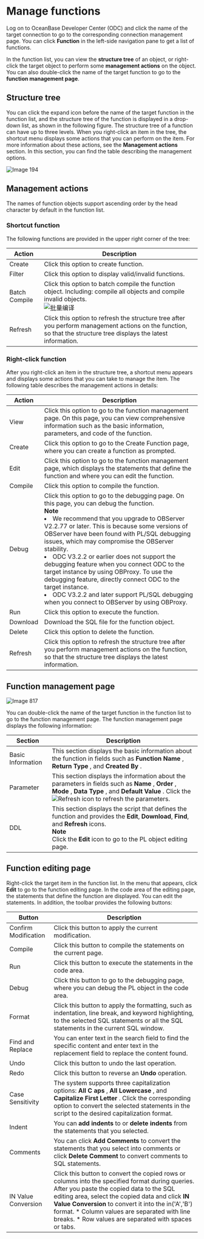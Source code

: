 Manage functions 
=====================================

Log on to OceanBase Developer Center (ODC) and click the name of the target connection to go to the corresponding connection management page. You can click **Function** in the left-side navigation pane to get a list of functions. 

In the function list, you can view the **structure tree** of an object, or right-click the target object to perform some **management actions** on the object. You can also double-click the name of the target function to go to the **function management page**. 

Structure tree 
-----------------------

You can click the expand icon before the name of the target function in the function list, and the structure tree of the function is displayed in a drop-down list, as shown in the following figure. The structure tree of a function can have up to three levels. When you right-click an item in the tree, the shortcut menu displays some actions that you can perform on the item. For more information about these actions, see the **Management actions** section. In this section, you can find the table describing the management options.

![Image 194](https://obbusiness-private.oss-cn-shanghai.aliyuncs.com/doc/img/odc/%E5%87%BD%E6%95%B0%E7%AE%A1%E7%90%86-EN.png)

Management actions 
---------------------------

The names of function objects support ascending order by the head character by default in the function list.

### Shortcut function 

The following functions are provided in the upper right corner of the tree:


|    Action     |                                                                               Description                                                                                |
|---------------|--------------------------------------------------------------------------------------------------------------------------------------------------------------------------|
| Create        | Click this option to create function.                                                                                                                                    |
| Filter        | Click this option to display valid/invalid functions.                                                                                                                    |
| Batch Compile | Click this option to batch compile the function object. Including: compile all objects and compile invalid objects. <br> ![批量编译](https://obbusiness-private.oss-cn-shanghai.aliyuncs.com/doc/img/odc/%E6%89%B9%E9%87%8F%E7%BC%96%E8%AF%91-EN.png) |
| Refresh       | Click this option to refresh the structure tree after you perform management actions on the function, so that the structure tree displays the latest information.        |



### Right-click function 

After you right-click an item in the structure tree, a shortcut menu appears and displays some actions that you can take to manage the item. The following table describes the management actions in details:


|  Action  |                                                                                                                                                                                                                                                                                                                                                                               Description                                                                                                                                                                                                                                                                                                                                                                                |
|----------|--------------------------------------------------------------------------------------------------------------------------------------------------------------------------------------------------------------------------------------------------------------------------------------------------------------------------------------------------------------------------------------------------------------------------------------------------------------------------------------------------------------------------------------------------------------------------------------------------------------------------------------------------------------------------------------------------------------------------------------------------------------------------|
| View     | Click this option to go to the function management page. On this page, you can view comprehensive information such as the basic information, parameters, and code of the function.                                                                                                                                                                                                                                                                                                                                                                                                                                                                                                                                               |
| Create   | Click this option to go to the Create Function page, where you can create a function as prompted.                                                                                                                                                                                                                                                                                                                                                                                                                                                                                                                                                                                                                                                                        |
| Edit     | Click this option to go to the function management page, which displays the statements that define the function and where you can edit the function.                                                                                                                                                                                                                                                                                                                                                                                                                                                                                                                                                                             |
| Compile  | Click this option to compile the function.                                                                                                                                                                                                                                                                                                                                                                                                                                                                                                                                                                                                                                                                                                                               |
| Debug    | Click this option to go to the debugging page. On this page, you can debug the function. <br> **Note** <br> <li> We recommend that you upgrade to OBServer V2.2.77 or later. This is because some versions of OBServer have been found with PL/SQL debugging issues, which may compromise the OBServer stability.</li>   <li> ODC V3.2.2 or earlier does not support the debugging feature when you connect ODC to the target instance by using OBProxy. To use the debugging feature, directly connect ODC to the target instance.</li>   <li> ODC V3.2.2 and later support PL/SQL debugging when you connect to OBServer by using OBProxy. </li>   |
| Run      | Click this option to execute the function.                                                                                                                                                                                                                                                                                                                                                                                                                                                                                                                                                                                                                                                                                                                               |
| Download | Download the SQL file for the function object.                                                                                                                                                                                                                                                                                                                                                                                                                                                                                                                                                                                                                                                                                                                           |
| Delete   | Click this option to delete the function.                                                                                                                                                                                                                                                                                                                                                                                                                                                                                                                                                                                                                                                                                                                                |
| Refresh  | Click this option to refresh the structure tree after you perform management actions on the function, so that the structure tree displays the latest information.                                                                                                                                                                                                                                                                                                                                                                                                                                                                                                                                                                                                        |


Function management page 
---------------------------------------------

![Image 817](https://help-static-aliyun-doc.aliyuncs.com/assets/img/en-US/2672849361/p185317.png)

You can double-click the name of the target function in the function list to go to the function management page. The function management page displays the following information:


|      Section      |                                                                                                                                           Description                                                                                                                                            |
|-------------------|--------------------------------------------------------------------------------------------------------------------------------------------------------------------------------------------------------------------------------------------------------------------------------------------------|
| Basic Information | This section displays the basic information about the function in fields such as **Function Name** , **Return Type** , and **Created By** .                                                                                                                                                      |
| Parameter         | This section displays the information about the parameters in fields such as **Name** , **Order** , **Mode** , **Data Type** , and **Default Value** . Click the ![Refresh](https://help-static-aliyun-doc.aliyuncs.com/assets/img/en-US/2672849361/p326053.jpg) icon to refresh the parameters. |
| DDL               | This section displays the script that defines the function and provides the **Edit**, **Download**, **Find**, and **Refresh** icons. <br> **Note** <br> Click the **Edit** icon to go to the PL object editing page.                                                                 |



Function editing page 
------------------------------

Right-click the target item in the function list. In the menu that appears, click **Edit** to go to the function editing page. In the code area of the editing page, the statements that define the function are displayed. You can edit the statements. In addition, the toolbar provides the following buttons:


|        Button        |                                                                                                                                                                                                                               Description                                                                                                                                                                                                                               |
|----------------------|-------------------------------------------------------------------------------------------------------------------------------------------------------------------------------------------------------------------------------------------------------------------------------------------------------------------------------------------------------------------------------------------------------------------------------------------------------------------------|
| Confirm Modification | Click this button to apply the current modification.                                                                                                                                                                                                                                                                                                                                                                                                                    |
| Compile              | Click this button to compile the statements on the current page.                                                                                                                                                                                                                                                                                                                                                                                                        |
| Run                  | Click this button to execute the statements in the code area.                                                                                                                                                                                                                                                                                                                                                                                                           |
| Debug                | Click this button to go to the debugging page, where you can debug the PL object in the code area.                                                                                                                                                                                                                                                                                                                                                                      |
| Format               | Click this button to apply the formatting, such as indentation, line break, and keyword highlighting, to the selected SQL statements or all the SQL statements in the current SQL window.                                                                                                                                                                                                                                                                               |
| Find and Replace     | You can enter text in the search field to find the specific content and enter text in the replacement field to replace the content found.                                                                                                                                                                                                                                                                                                                               |
| Undo                 | Click this button to undo the last operation.                                                                                                                                                                                                                                                                                                                                                                                                                           |
| Redo                 | Click this button to reverse an **Undo** operation.                                                                                                                                                                                                                                                                                                                                                                                                                     |
| Case Sensitivity     | The system supports three capitalization options: **All C** **aps** , **All Lowercase** , and **Capitalize First Letter** . Click the corresponding option to convert the selected statements in the script to the desired capitalization format.                                                                                                                                                                                                                       |
| Indent               | You can **add indents** to or **delete indents** from the statements that you selected.                                                                                                                                                                                                                                                                                                                                                                                 |
| Comments             | You can click **Add Comments** to convert the statements that you select into comments or click **Delete Comment** to convert comments to SQL statements.                                                                                                                                                                                                                                                                                                               |
| IN Value Conversion  | Click this button to convert the copied rows or columns into the specified format during queries.  After you paste the copied data to the SQL editing area, select the copied data and click **IN Value Conversion** to convert it into the in('A','B') format. * Column values are separated with line breaks.   * Row values are separated with spaces or tabs.    |


